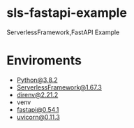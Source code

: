 # sls-fastapi-example

ServerlessFramework,FastAPI Example

# Enviroments

- Python@3.8.2
- ServerlessFramework@1.67.3
- direnv@2.21.2
- venv
- fastapi@0.54.1
- uvicorn@0.11.3
